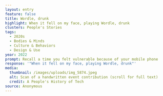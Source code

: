 ```yaml
---
layout: entry
feature: false
title: Wordle, drunk
highlight: When it fell on my face, playing Wordle, drunk
clusters: People's Stories
tags:
  - 2020s
  - Bodies & Minds
  - Culture & Behaviors
  - Design & Use
year: 2022
prompt: Recall a time you felt vulnerable because of your mobile phone.
response: '"When it fell on my face, playing Wordle, drunk"'
media:
  thumbnail: /images/uploads/img_5874.jpeg
  alt: Scan of a handwritten event contribution (scroll for full text)
  credit: A People's History of Tech
source: Anonymous
---
```

